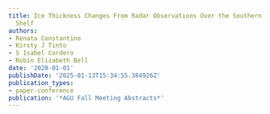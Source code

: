 ```yaml
---
title: Ice Thickness Changes From Radar Observations Over the Southern George VI Ice
  Shelf
authors:
- Renata Constantino
- Kirsty J Tinto
- S Isabel Cordero
- Robin Elizabeth Bell
date: '2020-01-01'
publishDate: '2025-01-13T15:34:55.384926Z'
publication_types:
- paper-conference
publication: '*AGU Fall Meeting Abstracts*'
---
```

